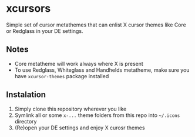 # xcursors

Simple set of cursor metathemes that can enlist X cursor themes like Core or Redglass in your DE settings.

## Notes

- Core metatheme will work always where X is present
- To use Redglass, Whiteglass and Handhelds metatheme, make sure you have `xcursor-themes` package installed

## Instalation

1. Simply clone this repository wherever you like
2. Symlink all or some `x-...` theme folders from this repo into `~/.icons` directory
3. (Re)open your DE settings and enjoy X curosr themes

